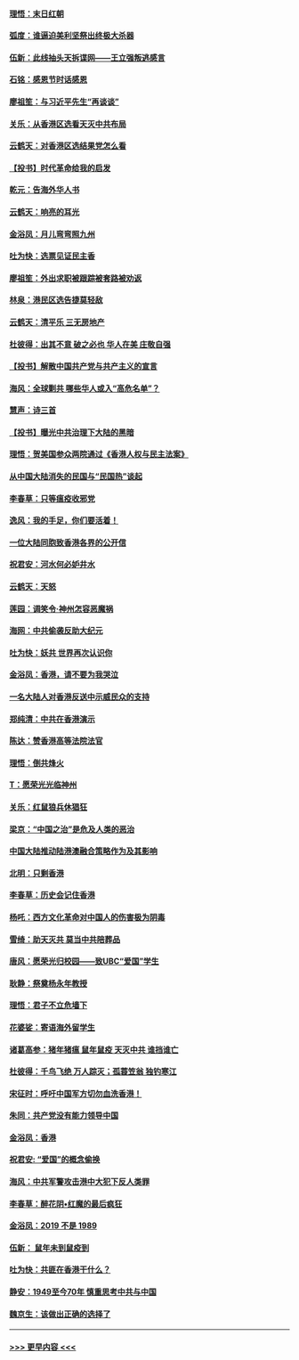 #### [理悟：末日红朝](../pages/nsc993/n11688829.md?t=11291244) 
#### [弧度：谁逼迫美利坚祭出终极大杀器](../pages/nsc993/n11688735.md?t=11291244) 
#### [伍新：此线抽头天拆谍网——王立强叛逃感言](../pages/nsc993/n11687981.md?t=11291244) 
#### [石铭：感恩节时话感恩](../pages/nsc993/n11687568.md?t=11291244) 
#### [廖祖笙：与习近平先生“再谈谈”](../pages/nsc993/n11687005.md?t=11291244) 
#### [关乐：从香港区选看天灭中共布局](../pages/nsc993/n11686647.md?t=11291244) 
#### [云鹤天：对香港区选结果党怎么看](../pages/nsc993/n11686216.md?t=11291244) 
#### [【投书】时代革命给我的启发](../pages/nsc993/n11684287.md?t=11291244) 
#### [乾元：告海外华人书](../pages/nsc993/n11684044.md?t=11291244) 
#### [云鹤天：响亮的耳光](../pages/nsc993/n11684254.md?t=11291244) 
#### [金浴凤：月儿弯弯照九州](../pages/nsc993/n11684231.md?t=11291244) 
#### [吐为快：选票见证民主香](../pages/nsc993/n11684206.md?t=11291244) 
#### [廖祖笙：外出求职被跟踪被套路被劝返](../pages/nsc993/n11683874.md?t=11291244) 
#### [林泉：港民区选告捷莫轻敌](../pages/nsc993/n11683930.md?t=11291244) 
#### [云鹤天：清平乐 三无房地产](../pages/nsc993/n11681521.md?t=11291244) 
#### [杜彼得：出其不意 破之必也 华人在美 庄敬自强](../pages/nsc993/n11679554.md?t=11291244) 
#### [【投书】解散中国共产党与共产主义的宣言](../pages/nsc993/n11679177.md?t=11291244) 
#### [海风：全球剿共 哪些华人或入“高危名单”？](../pages/nsc993/n11678617.md?t=11291244) 
#### [慧声：诗三首](../pages/nsc993/n11678848.md?t=11291244) 
#### [【投书】曝光中共治理下大陆的黑暗](../pages/nsc993/n11678674.md?t=11291244) 
#### [理悟：贺美国参众两院通过《香港人权与民主法案》](../pages/nsc993/n11678104.md?t=11291244) 
#### [从中国大陆消失的民国与“民国热”谈起](../pages/nsc993/n11678075.md?t=11291244) 
#### [李春草：只等瘟疫收邪党](../pages/nsc993/n11677308.md?t=11291244) 
#### [逸风：我的手足，你们要活着！](../pages/nsc993/n11676352.md?t=11291244) 
#### [一位大陆同胞致香港各界的公开信](../pages/nsc993/n11675761.md?t=11291244) 
#### [祝君安：河水何必妒井水](../pages/nsc993/n11675746.md?t=11291244) 
#### [云鹤天：天怒](../pages/nsc993/n11675718.md?t=11291244) 
#### [莲园：调笑令‧神州怎容恶魔祸](../pages/nsc993/n11675648.md?t=11291244) 
#### [海网：中共偷袭反助大纪元](../pages/nsc993/n11673515.md?t=11291244) 
#### [吐为快：妖共 世界再次认识你](../pages/nsc993/n11673506.md?t=11291244) 
#### [金浴凤：香港，请不要为我哭泣](../pages/nsc993/n11673248.md?t=11291244) 
#### [一名大陆人对香港反送中示威民众的支持](../pages/nsc993/n11672615.md?t=11291244) 
#### [郑纯清：中共在香港演示](../pages/nsc993/n11670539.md?t=11291244) 
#### [陈达：赞香港高等法院法官](../pages/nsc993/n11669542.md?t=11291244) 
#### [理悟：倒共烽火](../pages/nsc993/n11668844.md?t=11291244) 
#### [T：愿荣光光临神州](../pages/nsc993/n11668421.md?t=11291244) 
#### [关乐：红鼠狼兵休猖狂](../pages/nsc993/n11668378.md?t=11291244) 
#### [梁京：“中国之治”是危及人类的恶治](../pages/nsc993/n11668328.md?t=11291244) 
#### [中国大陆推动陆港澳融合策略作为及其影响](../pages/nsc993/n11668157.md?t=11291244) 
#### [北明：只剩香港](../pages/nsc993/n11668002.md?t=11291244) 
#### [李春草：历史会记住香港](../pages/nsc993/n11667927.md?t=11291244) 
#### [杨吒：西方文化革命对中国人的伤害极为阴毒](../pages/nsc993/n11664521.md?t=11291244) 
#### [雪绮：助天灭共 莫当中共陪葬品](../pages/nsc993/n11662650.md?t=11291244) 
#### [唐风：愿荣光归校园——致UBC“爱国”学生](../pages/nsc993/n11662194.md?t=11291244) 
#### [耿静：祭奠杨永年教授](../pages/nsc993/n11662514.md?t=11291244) 
#### [理悟：君子不立危墙下](../pages/nsc993/n11662172.md?t=11291244) 
#### [花婆娑：寄语海外留学生](../pages/nsc993/n11662121.md?t=11291244) 
#### [诸葛高参：猪年猪瘟 鼠年鼠疫 天灭中共 谁挡谁亡](../pages/nsc993/n11661980.md?t=11291244) 
#### [杜彼得：千鸟飞绝 万人踪灭；孤蓑笠翁 独钓寒江](../pages/nsc993/n11661170.md?t=11291244) 
#### [宋征时：呼吁中国军方切勿血洗香港！](../pages/nsc993/n11415318.md?t=11291244) 
#### [朱同：共产党没有能力领导中国](../pages/nsc993/n11660421.md?t=11291244) 
#### [金浴凤：香港](../pages/nsc993/n11660419.md?t=11291244) 
#### [祝君安: “爱国”的概念偷换](../pages/nsc993/n11659706.md?t=11291244) 
#### [海风：中共军警攻击港中大犯下反人类罪](../pages/nsc993/n11659632.md?t=11291244) 
#### [李春草：醉花阴•红魔的最后疯狂](../pages/nsc993/n11659287.md?t=11291244) 
#### [金浴凤：2019 不是 1989](../pages/nsc993/n11657663.md?t=11291244) 
#### [伍新： 鼠年未到鼠疫到](../pages/nsc993/n11655098.md?t=11291244) 
#### [吐为快：共匪在香港干什么？](../pages/nsc993/n11654891.md?t=11291244) 
#### [静安：1949至今70年 慎重思考中共与中国](../pages/nsc993/n11651244.md?t=11291244) 
#### [魏京生：该做出正确的选择了](../pages/nsc993/n11653084.md?t=11291244) 

----
#### [ >>> 更早内容 <<< ](../indexes/nsc993-earlier.md)
